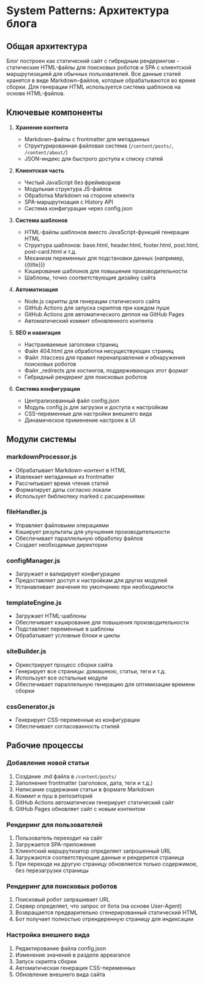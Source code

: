 # System Patterns: Архитектура блога

## Общая архитектура
Блог построен как статический сайт с гибридным рендерингом - статические HTML-файлы для поисковых роботов и SPA с клиентской маршрутизацией для обычных пользователей. Все данные статей хранятся в виде Markdown-файлов, которые обрабатываются во время сборки. Для генерации HTML используется система шаблонов на основе HTML-файлов.

## Ключевые компоненты
1. **Хранение контента**
   - Markdown-файлы с frontmatter для метаданных
   - Структурированная файловая система (`/content/posts/`, `/content/about/`)
   - JSON-индекс для быстрого доступа к списку статей

2. **Клиентская часть**
   - Чистый JavaScript без фреймворков
   - Модульная структура JS-файлов
   - Обработка Markdown на стороне клиента
   - SPA-маршрутизация с History API
   - Система конфигурации через config.json

3. **Система шаблонов**
   - HTML-файлы шаблонов вместо JavaScript-функций генерации HTML
   - Структура шаблонов: base.html, header.html, footer.html, post.html, post-card.html и т.д.
   - Механизм переменных для подстановки данных (например, {{title}})
   - Кэширование шаблонов для повышения производительности
   - Шаблоны, точно соответствующие дизайну сайта

4. **Автоматизация**
   - Node.js скрипты для генерации статического сайта
   - GitHub Actions для запуска скриптов при каждом пуше
   - GitHub Actions для автоматического деплоя на GitHub Pages
   - Автоматический коммит обновленного контента

5. **SEO и навигация**
   - Настраиваемые заголовки страниц
   - Файл 404.html для обработки несуществующих страниц
   - Файл .htaccess для правил перенаправления и обнаружения поисковых роботов
   - Файл _redirects для хостингов, поддерживающих этот формат
   - Гибридный рендеринг для поисковых роботов

6. **Система конфигурации**
   - Централизованный файл config.json
   - Модуль config.js для загрузки и доступа к настройкам
   - CSS-переменные для настройки внешнего вида
   - Динамическое применение настроек в UI

## Модули системы

### markdownProcessor.js
- Обрабатывает Markdown-контент в HTML
- Извлекает метаданные из frontmatter
- Рассчитывает время чтения статей
- Форматирует даты согласно локали
- Использует библиотеку marked с расширениями

### fileHandler.js
- Управляет файловыми операциями
- Кэширует результаты для улучшения производительности
- Обеспечивает параллельную обработку файлов
- Создает необходимые директории

### configManager.js
- Загружает и валидирует конфигурацию
- Предоставляет доступ к настройкам для других модулей
- Устанавливает значения по умолчанию при необходимости

### templateEngine.js
- Загружает HTML-шаблоны
- Обеспечивает кэширование для повышения производительности
- Подставляет переменные в шаблоны
- Обрабатывает условные блоки и циклы

### siteBuilder.js
- Оркестрирует процесс сборки сайта
- Генерирует все страницы: домашнюю, статьи, теги и т.д.
- Использует все остальные модули
- Обеспечивает параллельную генерацию для оптимизации времени сборки

### cssGenerator.js
- Генерирует CSS-переменные из конфигурации
- Обеспечивает согласованность стилей

## Рабочие процессы

### Добавление новой статьи
1. Создание .md файла в `/content/posts/`
2. Заполнение frontmatter (заголовок, дата, теги и т.д.)
3. Написание содержания статьи в формате Markdown
4. Коммит и пуш в репозиторий
5. GitHub Actions автоматически генерирует статический сайт
6. GitHub Pages обновляет сайт с новым контентом

### Рендеринг для пользователей
1. Пользователь переходит на сайт
2. Загружается SPA-приложение
3. Клиентский маршрутизатор определяет запрошенный URL
4. Загружаются соответствующие данные и рендерится страница
5. При переходе на другую страницу обновляется только содержимое, без перезагрузки страницы

### Рендеринг для поисковых роботов
1. Поисковый робот запрашивает URL
2. Сервер определяет, что запрос от бота (на основе User-Agent)
3. Возвращается предварительно сгенерированный статический HTML
4. Бот получает полностью отрендеренную страницу для индексации

### Настройка внешнего вида
1. Редактирование файла config.json
2. Изменение значений в разделе appearance
3. Запуск скрипта сборки
4. Автоматическая генерация CSS-переменных
5. Обновление внешнего вида сайта 